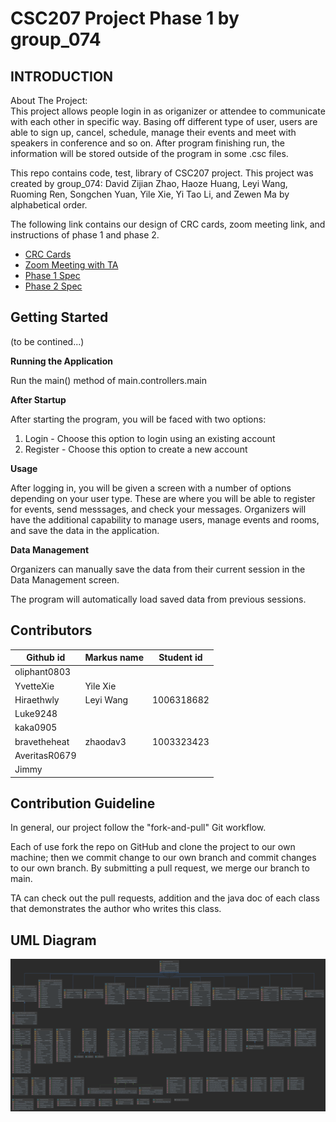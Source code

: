 # CSC207 Project Phase 1 by group_074

INTRODUCTION
------------
About The Project: \
This project allows people login in as origanizer or attendee to communicate with each 
other in specific way. Basing off different type of user, users are able to sign up, cancel, schedule, manage their 
events and meet with speakers in conference and so on. After program finishing run, the information will be stored 
outside of the program in some .csc files.

This repo contains code, test, library of CSC207 project. This project was created by group_074: David Zijian Zhao, 
Haoze Huang, Leyi Wang, Ruoming Ren, Songchen Yuan, Yile Xie, Yi Tao Li, and Zewen Ma by alphabetical order.

The following link contains our design of CRC cards, zoom meeting link, and instructions of phase 1 and phase 2.

- [CRC Cards](https://docs.google.com/spreadsheets/d/1l-SYLEj1_Ms2hQXLZLau1G9BD_9kIWQR5ZxChHeDaMY/edit#gid=1740146710)
- [Zoom Meeting with TA](https://utoronto.zoom.us/j/88638797661)
- [Phase 1 Spec](https://q.utoronto.ca/courses/180703/pages/project-phase-1)
- [Phase 2 Spec](https://q.utoronto.ca/courses/180703/pages/project-phase-2)

Getting Started
------------

(to be contined...)

**Running the Application**

Run the main() method of main.controllers.main



**After Startup**

After starting the program, you will be faced with two options:
1. Login - Choose this option to login using an existing account
2. Register - Choose this option to create a new account

**Usage**

After logging in, you will be given a screen with a number of options depending on your user type. These are where
you will be able to register for events, send messsages, and check your messages. Organizers will have the additional 
capability to manage users, manage events and rooms, and save the data in the application.

**Data Management**

Organizers can manually save the data from their current session in the Data Management screen.

The program will automatically load saved data from previous sessions.





Contributors
------------

Github id | Markus name | Student id
------------- | -------------| -------------
oliphant0803  |              |
YvetteXie     |   Yile Xie   |
Hiraethwly    | Leyi Wang    | 1006318682
Luke9248      |              |  
kaka0905      |              |
bravetheheat  | zhaodav3     | 1003323423
AveritasR0679 |              |
Jimmy         |              |

Contribution Guideline
------------

In general, our project follow the "fork-and-pull" Git workflow.

Each of use fork the repo on GitHub and clone the project to our own machine; then we commit change to our own 
branch and commit changes to our own branch. By submitting a pull request, we merge our branch to main.

TA can check out the pull requests, addition and the java doc of each class that demonstrates the author 
who writes this class. 

UML Diagram
------------
![UML Diagram](./uml-without-connections.png)
 

